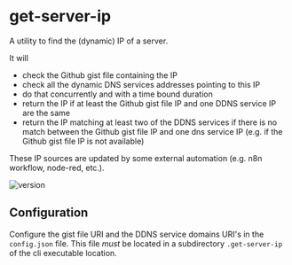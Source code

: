 # get-server-ip

A utility to find the (dynamic) IP of a server.

It will

- check the Github gist file containing the IP
- check all the dynamic DNS services addresses pointing to this IP
- do that concurrently and with a time bound duration
- return the IP if at least the Github gist file IP and one DDNS service IP are the same
- return the IP matching at least two of the DDNS services if there is no match between the Github gist file IP and one dns service IP (e.g. if the Github gist file IP is not available)

These IP sources are updated by some external automation (e.g. n8n workflow, node-red, etc.).

![version](https://img.shields.io/badge/Zig_version-0.15.1-green)


## Configuration

Configure the gist file URI and the DDNS service domains URI's in the `config.json` file. 
This file *must* be located in a subdirectory `.get-server-ip` of the cli executable location.